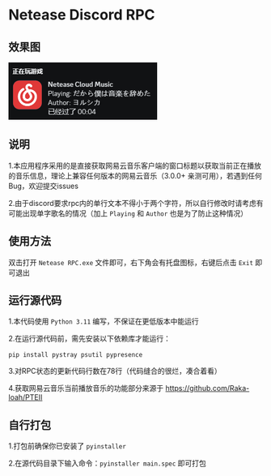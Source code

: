 # Netease Discord RPC

**效果图**
----
![效果图](https://raw.githubusercontent.com/Cola-Ace/netease_discord_rpc/main/example/example.png)

**说明**
----
1.本应用程序采用的是直接获取网易云音乐客户端的窗口标题以获取当前正在播放的音乐信息，理论上兼容任何版本的网易云音乐（3.0.0+ 亲测可用），若遇到任何Bug，欢迎提交issues

2.由于discord要求rpc内的单行文本不得小于两个字符，所以自行修改时请考虑有可能出现单字歌名的情况（加上 `Playing` 和 `Author` 也是为了防止这种情况）

**使用方法**
----
双击打开 `Netease RPC.exe` 文件即可，右下角会有托盘图标，右键后点击 `Exit` 即可退出

**运行源代码**
----
1.本代码使用 `Python 3.11` 编写，不保证在更低版本中能运行

2.在运行源代码前，需先安装以下依赖库才能运行：

```
pip install pystray psutil pypresence
```

3.对RPC状态的更新代码行数在78行（代码缝合的很烂，凑合着看）

4.获取网易云音乐当前播放音乐的功能部分来源于 <https://github.com/Raka-loah/PTEII>

**自行打包**
----
1.打包前确保你已安装了 `pyinstaller`

2.在源代码目录下输入命令：`pyinstaller main.spec` 即可打包
